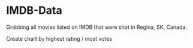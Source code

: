 # IMDB-Data

Grabbing all movies listed on IMDB that were shot in Regina, SK, Canada.

Create chart by highest rating / most votes

